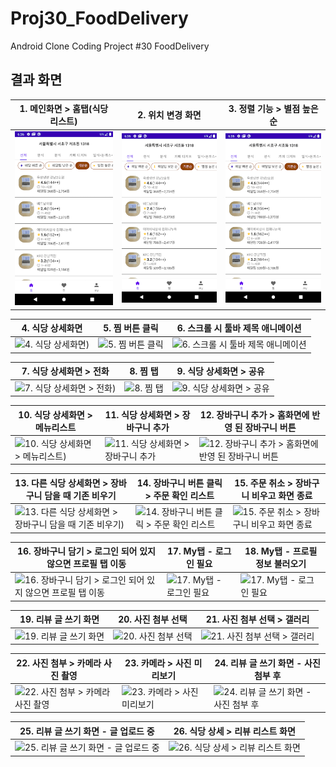 # Proj30_FoodDelivery
Android Clone Coding Project #30 FoodDelivery

## 결과 화면

| 1. 메인화면 > 홈탭(식당 리스트)                              | 2. 위치 변경 화면                                   | 3. 정렬 기능 > 별점 높은 순                                  |
| ------------------------------------------------------------ | --------------------------------------------------- | ------------------------------------------------------------ |
|<img src="./screenshot/1.png"/> |<img src="./screenshot/1.png"/> |<img src="./screenshot/1.png"/>|

| 4. 식당 상세화면                                    | 5. 찜 버튼 클릭                                   | 6. 스크롤 시 툴바 제목 애니메이션                            |
| --------------------------------------------------- | ------------------------------------------------- | ------------------------------------------------------------ |
| ![4. 식당 상세화면)](https://imgur.com/HHjxh6p.jpg) | ![5. 찜 버튼 클릭](https://imgur.com/iBEZZ5f.jpg) | ![6. 스크롤 시 툴바 제목 애니메이션](https://imgur.com/W2dDZKn.jpg) |

| 7. 식당 상세화면 > 전화                                    | 8. 찜 탭                                   | 9. 식당 상세화면 > 공유                                   |
| ---------------------------------------------------------- | ------------------------------------------ | --------------------------------------------------------- |
| ![7. 식당 상세화면 > 전화)](https://imgur.com/UO4ql3D.jpg) | ![8. 찜 탭](https://imgur.com/fJ80DKh.jpg) | ![9. 식당 상세화면 > 공유](https://imgur.com/YszqT0a.jpg) |

| 10. 식당 상세화면 > 메뉴리스트                               | 11. 식당 상세화면 > 장바구니 추가                            | 12. 장바구니 추가 > 홈화면에 반영 된 장바구니 버튼           |
| ------------------------------------------------------------ | ------------------------------------------------------------ | ------------------------------------------------------------ |
| ![10. 식당 상세화면 > 메뉴리스트)](https://imgur.com/CyZlTuw.jpg) | ![11. 식당 상세화면 > 장바구니 추가](https://imgur.com/liONTj8.jpg) | ![12. 장바구니 추가 > 홈화면에 반영 된 장바구니 버튼](https://imgur.com/JHBtWLg.jpg) |

| 13. 다른 식당 상세화면 > 장바구니 담을 때 기존 비우기        | 14. 장바구니 버튼 클릭 > 주문 확인 리스트                    | 15. 주문 취소 > 장바구니 비우고 화면 종료                    |
| ------------------------------------------------------------ | ------------------------------------------------------------ | ------------------------------------------------------------ |
| ![13. 다른 식당 상세화면 > 장바구니 담을 때 기존 비우기)](https://imgur.com/KDJKhwt.jpg) | ![14. 장바구니 버튼 클릭 > 주문 확인 리스트](https://imgur.com/mdffSff.jpg) | ![15. 주문 취소 > 장바구니 비우고 화면 종료](https://imgur.com/WISBtMr.jpg) |

| 16. 장바구니 담기 > 로그인 되어 있지 않으면 프로필 탭 이동   | 17. My탭 - 로그인 필요                                   | 18. My탭 - 프로필 정보 불러오기                          |
| ------------------------------------------------------------ | -------------------------------------------------------- | -------------------------------------------------------- |
| ![16. 장바구니 담기 > 로그인 되어 있지 않으면 프로필 탭 이동](https://imgur.com/4nuTEBh.jpg) | ![17. My탭 - 로그인 필요](https://imgur.com/WISBtMr.jpg) | ![17. My탭 - 로그인 필요](https://imgur.com/MtLBgnH.jpg) |

| 19. 리뷰 글 쓰기 화면                                   | 20. 사진 첨부 선택                                   | 21. 사진 첨부 선택 > 갤러리                                  |
| ------------------------------------------------------- | ---------------------------------------------------- | ------------------------------------------------------------ |
| ![19. 리뷰 글 쓰기 화면](https://imgur.com/u0W5UGm.jpg) | ![20. 사진 첨부 선택](https://imgur.com/JNJcKAA.jpg) | ![21. 사진 첨부 선택 > 갤러리](https://imgur.com/YKutPKz.jpg) |

| 22. 사진 첨부 > 카메라 사진 촬영                             | 23. 카메라 > 사진 미리보기                                   | 24. 리뷰 글 쓰기 화면 - 사진 첨부 후                         |
| ------------------------------------------------------------ | ------------------------------------------------------------ | ------------------------------------------------------------ |
| ![22. 사진 첨부 > 카메라 사진 촬영](https://imgur.com/BHfBSWv.jpg) | ![23. 카메라 > 사진 미리보기](https://imgur.com/iQtSF8Q.jpg) | ![24. 리뷰 글 쓰기 화면 - 사진 첨부 후](https://imgur.com/owoeVCC.jpg) |

| 25. 리뷰 글 쓰기 화면 - 글 업로드 중                         | 26. 식당 상세 > 리뷰 리스트 화면                             |
| ------------------------------------------------------------ | ------------------------------------------------------------ |
| ![25. 리뷰 글 쓰기 화면 - 글 업로드 중](https://imgur.com/uJghbnQ.jpg) | ![26. 식당 상세 > 리뷰 리스트 화면](https://imgur.com/DzBWttG.jpg) |
